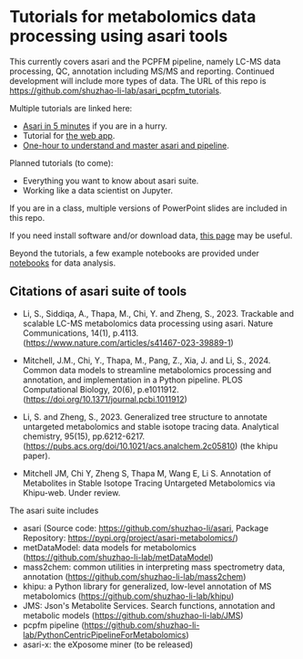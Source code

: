 # Tutorials for metabolomics data processing using asari tools

This currently covers asari and the PCPFM pipeline, namely LC-MS data processing, QC, annotation including MS/MS and reporting. Continued development will include more types of data. The URL of this repo is https://github.com/shuzhao-li-lab/asari_pcpfm_tutorials.

Multiple tutorials are linked here:
- [Asari in 5 minutes](/5minutes.md) if you are in a hurry.
- Tutorial for [the web app](/webapp.md).
- [One-hour to understand and master asari and pipeline](/1hour.md).

Planned tutorials (to come):
- Everything you want to know about asari suite.
- Working like a data scientist on Jupyter.

If you are in a class, multiple versions of PowerPoint slides are included in this repo.

If you need install software and/or download data, [this page](/Installation_Preparation.md) may be useful.

Beyond the tutorials, a few example notebooks are provided under [notebooks](/notebooks/) for data analysis.

## Citations of asari suite of tools

- Li, S., Siddiqa, A., Thapa, M., Chi, Y. and Zheng, S., 2023. Trackable and scalable LC-MS metabolomics data processing using asari. Nature Communications, 14(1), p.4113. (https://www.nature.com/articles/s41467-023-39889-1)

- Mitchell, J.M., Chi, Y., Thapa, M., Pang, Z., Xia, J. and Li, S., 2024. Common data models to streamline metabolomics processing and annotation, and implementation in a Python pipeline. PLOS Computational Biology, 20(6), p.e1011912. (https://doi.org/10.1371/journal.pcbi.1011912)

- Li, S. and Zheng, S., 2023. Generalized tree structure to annotate untargeted metabolomics and stable isotope tracing data. Analytical chemistry, 95(15), pp.6212-6217. (https://pubs.acs.org/doi/10.1021/acs.analchem.2c05810) (the khipu paper).

- Mitchell JM, Chi Y, Zheng S, Thapa M, Wang E, Li S. Annotation of Metabolites in Stable Isotope Tracing Untargeted Metabolomics via Khipu-web. Under review. 

The asari suite includes 
- asari (Source code: https://github.com/shuzhao-li/asari, Package Repository: https://pypi.org/project/asari-metabolomics/)
- metDataModel: data models for metabolomics (https://github.com/shuzhao-li-lab/metDataModel)
- mass2chem: common utilities in interpreting mass spectrometry data, annotation (https://github.com/shuzhao-li-lab/mass2chem)
- khipu: a Python library for generalized, low-level annotation of MS metabolomics (https://github.com/shuzhao-li-lab/khipu)
- JMS: Json's Metabolite Services. Search functions, annotation and metabolic models (https://github.com/shuzhao-li-lab/JMS)
- pcpfm pipeline (https://github.com/shuzhao-li-lab/PythonCentricPipelineForMetabolomics)
- asari-x: the eXposome miner (to be released)
